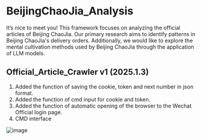# BeijingChaoJia_Analysis
It’s nice to meet you! This framework focuses on analyzing the official articles of Beijing ChaoJia. Our primary research aims to identify patterns in Beijing ChaoJia's delivery orders. Additionally, we would like to explore the mental cultivation methods used by Beijing ChaoJia through the application of LLM models.

## Official_Article_Crawler v1 (2025.1.3)

1. Added the function of saving the cookie, token and next number in json format.
2. Added the function of cmd input for cookie and token.
3. Added the function of automatic opening of the browser to the Wechat Official login page.
4. CMD interface

![image](https://github.com/user-attachments/assets/ca5f47f4-e3da-462e-9218-f427034707b3)
